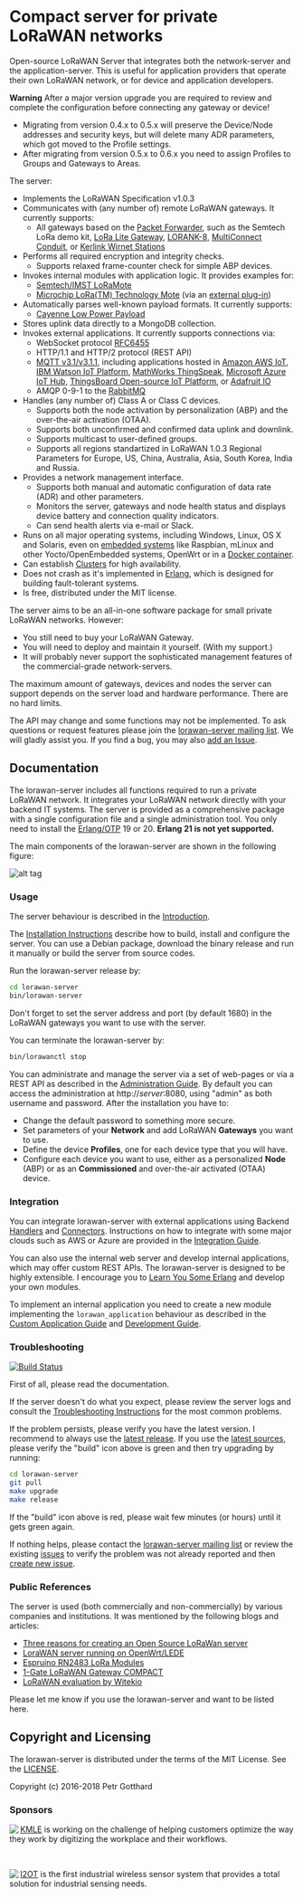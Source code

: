 # Compact server for private LoRaWAN networks

Open-source LoRaWAN Server that integrates both the network-server and the application-server.
This is useful for application providers that operate their own LoRaWAN network,
or for device and application developers.

**Warning** After a major version upgrade you are required to review and complete
the configuration before connecting any gateway or device!
 * Migrating from version 0.4.x to 0.5.x will preserve the Device/Node addresses
   and security keys, but will delete many ADR parameters, which got moved to the
   Profile settings.
 * After migrating from version 0.5.x to 0.6.x you need to assign Profiles to
   Groups and Gateways to Areas.

The server:
 * Implements the LoRaWAN Specification v1.0.3
 * Communicates with (any number of) remote LoRaWAN gateways. It currently supports:
   * All gateways based on the [Packet Forwarder](https://github.com/Lora-net/packet_forwarder),
     such as the Semtech LoRa demo kit,
     [LoRa Lite Gateway](https://wireless-solutions.de/products/long-range-radio/lora_lite_gateway.html),
     [LORANK-8](http://webshop.ideetron.nl/LORANK-8),
     [MultiConnect Conduit](http://www.multitech.com/brands/multiconnect-conduit),
     or [Kerlink Wirnet Stations](http://www.kerlink.fr/en/products/lora-iot-station-2/wirnet-station-868)
 * Performs all required encryption and integrity checks.
   * Supports relaxed frame-counter check for simple ABP devices.
 * Invokes internal modules with application logic. It provides examples for:
   * [Semtech/IMST LoRaMote](http://webshop.imst.de/loramote-lora-evaluation-tool.html)
   * [Microchip LoRa(TM) Technology Mote](http://www.microchip.com/Developmenttools/ProductDetails.aspx?PartNO=dm164138)
     (via an [external plug-in](https://github.com/gotthardp/lorawan-server-demoapp))
 * Automatically parses well-known payload formats. It currently supports:
   * [Cayenne Low Power Payload](https://github.com/myDevicesIoT/cayenne-docs/blob/master/docs/LORA.md#cayenne-low-power-payload)
 * Stores uplink data directly to a MongoDB collection.
 * Invokes external applications. It currently supports connections via:
   * WebSocket protocol [RFC6455](https://tools.ietf.org/rfc/rfc6455.txt)
   * HTTP/1.1 and HTTP/2 protocol (REST API)
   * [MQTT v3.1/v3.1.1](http://docs.oasis-open.org/mqtt/mqtt/v3.1.1/os/mqtt-v3.1.1-os.html),
     including applications hosted in
     [Amazon AWS IoT](https://aws.amazon.com/iot/),
     [IBM Watson IoT Platform](https://www.ibm.com/cloud-computing/bluemix/internet-of-things),
     [MathWorks ThingSpeak](https://thingspeak.com/),
     [Microsoft Azure IoT Hub](https://azure.microsoft.com/en-us/services/iot-hub/),
     [ThingsBoard Open-source IoT Platform](https://thingsboard.io),
     or [Adafruit IO](https://io.adafruit.com/)
   * AMQP 0-9-1 to the [RabbitMQ](http://www.rabbitmq.com/)
 * Handles (any number of) Class A or Class C devices.
   * Supports both the node activation by personalization (ABP) and the
     over-the-air activation (OTAA).
   * Supports both unconfirmed and confirmed data uplink and downlink.
   * Supports multicast to user-defined groups.
   * Supports all regions standartized in LoRaWAN 1.0.3 Regional Parameters for
     Europe, US, China, Australia, Asia, South Korea, India and Russia.
 * Provides a network management interface.
   * Supports both manual and automatic configuration of data rate (ADR) and other parameters.
   * Monitors the server, gateways and node health status and displays device
     battery and connection quality indicators.
   * Can send health alerts via e-mail or Slack.
 * Runs on all major operating systems, including Windows, Linux, OS X and Solaris,
   even on [embedded systems](doc/Embedded.md) like Raspbian, mLinux and other
   Yocto/OpenEmbedded systems, OpenWrt or in a [Docker container](doc/Docker.md).
 * Can establish [Clusters](Cluster.md) for high availability.
 * Does not crash as it's implemented in [Erlang](https://www.erlang.org/), which is
   designed for building fault-tolerant systems.
 * Is free, distributed under the MIT license.

The server aims to be an all-in-one software package for small private LoRaWAN
networks. However:
 * You still need to buy your LoRaWAN Gateway.
 * You will need to deploy and maintain it yourself. (With my support.)
 * It will probably never support the sophisticated management features of the
   commercial-grade network-servers.

The maximum amount of gateways, devices and nodes the server can support depends
on the server load and hardware performance. There are no hard limits.

The API may change and some functions may not be implemented.
To ask questions or request features please join the
[lorawan-server mailing list](https://groups.google.com/forum/#!forum/lorawan-server).
We will gladly assist you. If you find a bug, you may also
[add an Issue](https://github.com/gotthardp/lorawan-server/issues/new).


## Documentation

The lorawan-server includes all functions required to run a private LoRaWAN network.
It integrates your LoRaWAN network directly with your backend IT systems.
The server is provided as a comprehensive package with a single configuration file
and a single administration tool.
You only need to install the [Erlang/OTP](http://www.erlang.org) 19 or 20.
**Erlang 21 is not yet supported.**

The main components of the lorawan-server are shown in the following figure:

![alt tag](https://raw.githubusercontent.com/gotthardp/lorawan-server/master/doc/images/system-architecture.png)

### Usage

The server behaviour is described in the [Introduction](doc/Introduction.md).

The [Installation Instructions](doc/Installation.md) describe how to build,
install and configure the server. You can use a Debian package, download the binary
release and run it manually or build the server from source codes.

Run the lorawan-server release by:
```bash
cd lorawan-server
bin/lorawan-server
```

Don't forget to set the server address and port (by default 1680) in the LoRaWAN
gateways you want to use with the server.

You can terminate the lorawan-server by:
```bash
bin/lorawanctl stop
```

You can administrate and manage the server via a set of web-pages or via a REST API
as described in the [Administration Guide](doc/Administration.md). By default you
can access the administration at http://*server*:8080, using "admin" as both
username and password. After the installation you have to:
 * Change the default password to something more secure.
 * Set parameters of your **Network** and add LoRaWAN **Gateways** you want to use.
 * Define the device **Profiles**, one for each device type that you will have.
 * Configure each device you want to use, either as a personalized **Node** (ABP)
   or as an **Commissioned** and over-the-air activated (OTAA) device.

### Integration

You can integrate lorawan-server with external applications using Backend
[Handlers](doc/Handlers.md) and [Connectors](doc/Connectors.md). Instructions on
how to integrate with some major clouds such as AWS or Azure are provided in the
[Integration Guide](doc/Integration.md).

You can also use the internal web server and develop internal applications, which
may offer custom REST APIs. The lorawan-server is designed to be highly extensible.
I encourage you to [Learn You Some Erlang](http://learnyousomeerlang.com/introduction)
and develop your own modules.

To implement an internal application you need to create a new module implementing the
`lorawan_application` behaviour as described in the
[Custom Application Guide](doc/Applications.md) and [Development Guide](doc/Development.md).

### Troubleshooting
[![Build Status](https://travis-ci.org/gotthardp/lorawan-server.svg?branch=master)](https://travis-ci.org/gotthardp/lorawan-server)

First of all, please read the documentation.

If the server doesn't do what you expect, please review the server logs and consult the
[Troubleshooting Instructions](doc/Troubleshooting.md) for the most common problems.

If the problem persists, please verify you have the latest version. I recommend
to always use the [latest release](https://github.com/gotthardp/lorawan-server/releases).
If you use the [latest sources](https://github.com/gotthardp/lorawan-server/commits/master),
please verify the "build" icon above is green and then try upgrading by running:

```bash
cd lorawan-server
git pull
make upgrade
make release
```

If the "build" icon above is red, please wait few minutes (or hours) until it
gets green again.

If nothing helps, please contact the
[lorawan-server mailing list](https://groups.google.com/forum/#!forum/lorawan-server)
or review the existing
[issues](https://github.com/gotthardp/lorawan-server/issues) to verify the
problem was not already reported and then
[create new issue](https://github.com/gotthardp/lorawan-server/issues/new).

### Public References

The server is used (both commercially and non-commercially) by various companies
and institutions. It was mentioned by the following blogs and articles:
 * [Three reasons for creating an Open Source LoRaWan server](http://research.konicaminolta.eu/three-reasons-for-creating-an-open-source-lorawan-server)
 * [LoraWAN server running on OpenWrt/LEDE](http://matchx.io/community/box/5-lorawan-server-running-on-the-box)
 * [Espruino RN2483 LoRa Modules](http://www.espruino.com/RN2483)
 * [1-Gate LoRaWAN Gateway COMPACT](http://www.1-gate.com/english/lorawan-gateways)
 * [LoRaWAN evaluation by Witekio](https://witekio.com/blog/lorawan-dedicated-iot-network)

Please let me know if you use the lorawan-server and want to be listed here.


## Copyright and Licensing

The lorawan-server is distributed under the terms of the MIT License.
See the [LICENSE](LICENSE).

Copyright (c) 2016-2018 Petr Gotthard

### Sponsors

<a href="https://www.konicaminolta.eu/en/business-solutions/home.html"><img align="left" src="https://raw.githubusercontent.com/gotthardp/lorawan-server/master/doc/images/logo-konica-minolta.png"></a>
[KMLE](http://research.konicaminolta.eu) is working on the challenge of
helping customers optimize the way they work by digitizing the workplace
and their workflows.

<br/>

<a href="http://www.iotini.com"><img align="left" src="http://www.iotini.com/images/logo.png"></a>
[I2OT](http://www.iotini.com/#product) is the first industrial wireless sensor
system that provides a total solution for industrial sensing needs.
